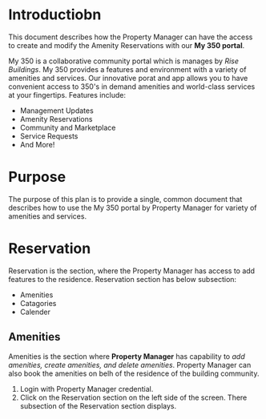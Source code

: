 # Introductiobn

This document describes how the Property Manager can have the access to create
and modify the Amenity Reservations with our **My 350 portal**.

My 350 is a collaborative community portal which is manages by _Rise Buildings_. My
350 provides a features and environment with a variety of amenities and services.
Our innovative porat and app allows you to have convenient access to 350's in
demand amenities and world-class services at your fingertips.
Features include:

* Management Updates
* Amenity Reservations
* Community and Marketplace
* Service Requests
* And More!

# Purpose

The purpose of this plan is to provide a single, common document that describes
how to use the My 350 portal by Property Manager for variety of amenities and
services.

# Reservation

Reservation is the section, where the Property Manager has access to add features to the
residence. Reservation section has below subsection:

- Amenities
- Catagories
- Calender

## Amenities

Amenities is the section where **Property Manager** has capability to _add amenities, create
amenities, and delete amenities_. Property Manager can also book the amenities on belh of
the residence of the building community.

1. Login with Property Manager credential.
2. Click on the Reservation section on the left side of the screen. There subsection of the
Reservation section displays.

